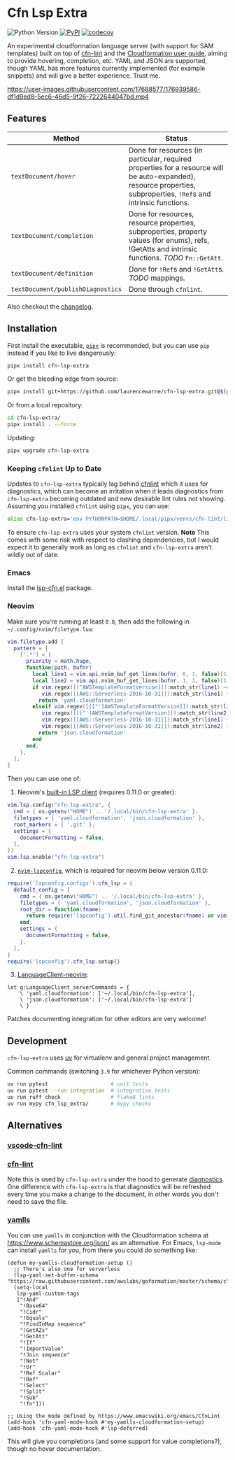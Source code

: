 # Cfn Lsp Extra

![Python Version](https://img.shields.io/badge/dynamic/json?query=info.requires_python&label=python&url=https%3A%2F%2Fpypi.org%2Fpypi%2Fcfn-lsp-extra%2Fjson) [![PyPI](https://img.shields.io/pypi/v/cfn-lsp-extra)](CHANGELOG.md) [![codecov](https://codecov.io/gh/LaurenceWarne/cfn-lsp-extra/branch/master/graph/badge.svg?token=48ixiDIBpq)](https://codecov.io/gh/LaurenceWarne/cfn-lsp-extra)

An experimental cloudformation language server (with support for SAM templates) built on top of [cfn-lint](https://github.com/aws-cloudformation/cfn-lint) and the [Cloudformation user guide](https://github.com/awsdocs/aws-cloudformation-user-guide), aiming to provide hovering, completion, etc.  YAML and JSON are supported, though YAML has more features currently implemented (for example snippets) and will give a better experience.  Trust me.

https://user-images.githubusercontent.com/17688577/176939586-df1d9ed8-5ec6-46d5-9f26-7222644047bd.mp4

## Features

| Method                            | Status                                                                                                                                                             |
|-----------------------------------|--------------------------------------------------------------------------------------------------------------------------------------------------------------------|
| `textDocument/hover`              | Done for resources (in particular, required properties for a resource will be auto-expanded), resource properties, subproperties, `!Ref`s and intrinsic functions. |
| `textDocument/completion`         | Done for resources, resource properties, subproperties, property values (for enums), refs, !GetAtts and intrinsic functions. *TODO* `Fn::GetAtt`.                  |
| `textDocument/definition`         | Done for `!Ref`s and `!GetAtt`s.  *TODO* mappings.                                                                                                                 |
| `textDocument/publishDiagnostics` | Done through `cfnlint`.                                                                                                                                            |

Also checkout the [changelog](/CHANGELOG.md).

## Installation

First install the executable, [`pipx`](https://pypa.github.io/pipx/) is recommended, but you can use `pip` instead if you like to live dangerously:

```bash
pipx install cfn-lsp-extra
```

Or get the bleeding edge from source:

```bash
pipx install git+https://github.com/laurencewarne/cfn-lsp-extra.git@$(git ls-remote git@github.com:laurencewarne/cfn-lsp-extra.git | head -1 | cut -f1)
```

Or from a local repository:

```bash
cd cfn-lsp-extra/
pipx install . --force
```

Updating:

```bash
pipx upgrade cfn-lsp-extra
```

### Keeping `cfnlint` Up to Date

Updates to `cfn-lsp-extra` typically lag behind [cfnlint](https://github.com/aws-cloudformation/cfn-lint) which it uses for diagnostics, which can become an irritation when it leads diagnostics from `cfn-lsp-extra` becoming outdated and new desirable lint rules not showing.  Assuming you installed `cfnlint` using `pipx`, you can use:

```bash
alias cfn-lsp-extra='env PYTHONPATH=$HOME/.local/pipx/venvs/cfn-lint/lib/python<PYTHON_VERSION>/site-packages/ cfn-lsp-extra'
```

To ensure `cfn-lsp-extra` uses your system `cfnlint` version.  **Note** This comes with some risk with respect to clashing dependencies, but I would expect it to generally work as long as `cfnlint` and `cfn-lsp-extra` aren't wildly out of date.

### Emacs

Install the [lsp-cfn.el](https://github.com/LaurenceWarne/lsp-cfn.el) package.

### Neovim

Make sure you're running at least `0.8`, then add the following in `~/.config/nvim/filetype.lua`:

```lua
vim.filetype.add {
  pattern = {
    ['.*'] = {
      priority = math.huge,
      function(path, bufnr)
        local line1 = vim.api.nvim_buf_get_lines(bufnr, 0, 1, false)[1] or ""
        local line2 = vim.api.nvim_buf_get_lines(bufnr, 1, 2, false)[1] or ""
        if vim.regex([[^AWSTemplateFormatVersion]]):match_str(line1) ~= nil or
           vim.regex([[AWS::Serverless-2016-10-31]]):match_str(line1) ~= nil then
          return 'yaml.cloudformation'
        elseif vim.regex([[["']AWSTemplateFormatVersion]]):match_str(line1) ~= nil or
           vim.regex([[["']AWSTemplateFormatVersion]]):match_str(line2) ~= nil or
           vim.regex([[AWS::Serverless-2016-10-31]]):match_str(line1) ~= nil or
           vim.regex([[AWS::Serverless-2016-10-31]]):match_str(line2) ~= nil then
          return 'json.cloudformation'
        end
      end,
    },
  },
}
```

Then you can use one of:

1. Neovim's [built-in LSP client](https://neovim.io/doc/user/lsp.html) (requires 0.11.0 or greater):

```lua
vim.lsp.config("cfn-lsp-extra", {
  cmd = { os.getenv("HOME") .. '/.local/bin/cfn-lsp-extra' },
  filetypes = { 'yaml.cloudformation', 'json.cloudformation' },
  root_markers = { '.git' },
  settings = {
    documentFormatting = false,
  },
})
vim.lsp.enable("cfn-lsp-extra")
```

2. [`nvim-lspconfig`](https://github.com/neovim/nvim-lspconfig), which is required for neovim below version 0.11.0:

```lua
require('lspconfig.configs').cfn_lsp = {
  default_config = {
    cmd = { os.getenv("HOME") .. '/.local/bin/cfn-lsp-extra' },
    filetypes = { 'yaml.cloudformation', 'json.cloudformation' },
    root_dir = function(fname)
      return require('lspconfig').util.find_git_ancestor(fname) or vim.fn.getcwd()
    end,
    settings = {
      documentFormatting = false,
    },
  },
}
require('lspconfig').cfn_lsp.setup{}
```

3. [LanguageClient-neovim](https://github.com/autozimu/LanguageClient-neovim):

```vim
let g:LanguageClient_serverCommands = {
    \ 'yaml.cloudformation': ['~/.local/bin/cfn-lsp-extra'],
    \ 'json.cloudformation': ['~/.local/bin/cfn-lsp-extra']
    \ }
```

Patches documenting integration for other editors are very welcome!

## Development

`cfn-lsp-extra` uses [uv](https://github.com/astral-sh/uv) for virtualenv and general project management.

Common commands (switching `3.9` for whichever Python version):

```bash
uv run pytest                    # unit tests
uv run pytest --run-integration  # integration tests
uv run ruff check                # flake8 lints
uv run mypy cfn_lsp_extra/       # mypy checks
```

## Alternatives

### [vscode-cfn-lint](https://github.com/aws-cloudformation/cfn-lint-visual-studio-code)

### [cfn-lint](https://github.com/aws-cloudformation/cfn-lint)

Note this is used by `cfn-lsp-extra` under the hood to generate [diagnostics](https://microsoft.github.io/language-server-protocol/specifications/lsp/3.17/specification/#diagnostic).  One difference with `cfn-lsp-extra` is that diagnostics will be refreshed every time you make a change to the document, in other words you don't need to save the file.

### [yamlls](https://github.com/redhat-developer/yaml-language-server)

You can use `yamlls` in conjunction with the Cloudformation schema at https://www.schemastore.org/json/ as an alternative.  For Emacs, `lsp-mode` can install `yamlls` for you, from there you could do something like:

```elisp
(defun my-yamlls-cloudformation-setup ()
  ;; There's also one for serverless
  (lsp-yaml-set-buffer-schema "https://raw.githubusercontent.com/awslabs/goformation/master/schema/cloudformation.schema.json")
  (setq-local
   lsp-yaml-custom-tags
   ["!And"
    "!Base64"
    "!Cidr"
    "!Equals"
    "!FindInMap sequence"
    "!GetAZs"
    "!GetAtt"
    "!If"
    "!ImportValue"
    "!Join sequence"
    "!Not"
    "!Or"
    "!Ref Scalar"
    "!Ref"
    "!Select"
    "!Split"
    "!Sub"
    "!fn"]))

;; Using the mode defined by https://www.emacswiki.org/emacs/CfnLint
(add-hook 'cfn-yaml-mode-hook #'my-yamlls-cloudformation-setup)
(add-hook 'cfn-yaml-mode-hook #'lsp-deferred)
```

This will give you completions (and some support for value completions?), though no hover documentation.
